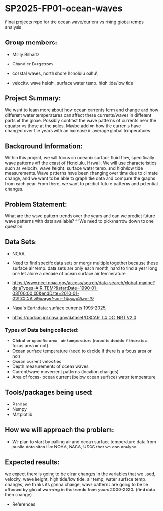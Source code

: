 # SP2025-FP01-ocean-waves
Final projects repo for the ocean wave/current vs rising global temps analysis

## Group members:
- Molly Bilhartz
- Chandler Bergstrom

- coastal waves, north shore honolulu oahu\
- velocity, wave height, surface water temp, high tide/low tide

## Project Summary:
We want to learn more about how ocean currents form and change and how different water temperatures can affect these currents/waves in different parts of the globe. Possibly contrast the wave patterns of currents near the equator vs those at the poles. Maybe add on how the currents have changed over the years with an increase in average global temperatures.

## Background Information:
Within this project, we will focus on oceanic surface fluid flow, specifically wave patterns off the coast of Honolulu, Hawaii. We will use characteristics such as velocity, wave height, surface water temp, and high/low tide measurements. Wave patterns have been changing over time due to climate change, and we want to be able to graph the data and compare the graphs from each year. From there, we want to predict future patterns and potential changes. 

## Problem Statement:
What are the wave pattern trends over the years and can we predict future wave patterns with data available?
^^We need to pick/narrow down to one question.

## Data Sets:
- NOAA
- Need to find specifc data sets or merge multiple together because these surface air temp. data sets are only each month, hard to find a year long one let alone a decade of ocean surface air temperature
- https://www.ncei.noaa.gov/access/search/data-search/global-marine?dataTypes=AIR_TEMP&startDate=1990-01-03T00:00:00&endDate=2010-01-03T23:59:59&pageNum=1&pageSize=10

- Nasa's Earthdata: surface currents 1993-2025, 
- https://podaac.jpl.nasa.gov/dataset/OSCAR_L4_OC_NRT_V2.0

### Types of Data being collected:
- Global or specific area- air temperature (need to decide if there is a focus area or not)
- Ocean surface temperature (need to decide if there is a focus area or not)
- Ocean current velocities
- Depth measurements of ocean waves
- Current/wave movement patterns (location changes)
- Area of focus- ocean current (below ocean surface) water temperature
  
## Tools/packages being used:
- Pandas
- Numpy
- Matplotlib

## How we will approach the problem:
- We plan to start by pulling air and ocean surface temperature data from public data sites like NOAA, NASA, USGS that we can analyse. 

## Expected results:
we expect there is going to be clear changes in the variables that we used, velocity, wave height, high tide/low tide, air temp, water surface temp, changes, we thinks its gonna change, wave oatterns are going to be be affected by global warming in the trends from years 2000-2020. (find data then change)

- References:


